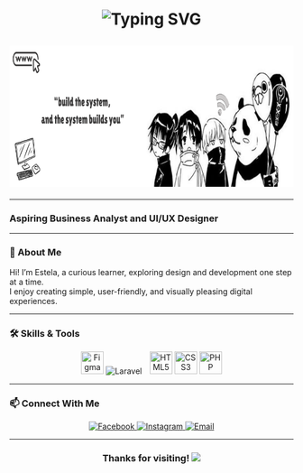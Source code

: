 <h1 align="center">
  <img src="https://readme-typing-svg.demolab.com?font=LilitaOne&size=28&pause=1000&color=1A1A1A&font-weight=bold&center=true&vCenter=true&width=435&lines=Hi%2C+I'm+Estela,+welcome!" alt="Typing SVG" />
</h1>

<h2 align="center">
  <img src="https://raw.githubusercontent.com/n00tellah/n00tellah/refs/heads/main/Your%20paragraph%20text.png" alt="Banner" width="900" height="250" />
</h2>

---
<h3> Aspiring Business Analyst and UI/UX Designer</h3>

---

### 🌼 About Me  
Hi! I’m Estela, a curious learner, exploring design and development one step at a time.  
I enjoy creating simple, user-friendly, and visually pleasing digital experiences.

---

### 🛠 Skills & Tools  

<p align="center">
  <!-- UI/UX -->
  <img src="https://cdn.jsdelivr.net/gh/devicons/devicon/icons/figma/figma-original.svg" width="40" height="40" title="Figma"/>
  
  <!-- Laravel -->
  <img src="https://cdn.jsdelivr.net/gh/devicons/devicon@latest/icons/laravel/laravel-original.svg" alt="Laravel" height="28" style="margin-right:10px;" />
  
  <!-- HTML -->
  <img src="https://cdn.jsdelivr.net/gh/devicons/devicon/icons/html5/html5-original.svg" width="40" height="40" title="HTML5"/>
  
  <!-- CSS -->
  <img src="https://cdn.jsdelivr.net/gh/devicons/devicon/icons/css3/css3-original.svg" width="40" height="40" title="CSS3"/>
  
  <!-- PHP -->
  <img src="https://cdn.jsdelivr.net/gh/devicons/devicon/icons/php/php-original.svg" width="40" height="40" title="PHP"/>
</p>




---

### 📫 Connect With Me  
<p align="center">
  <a href="https://www.facebook.com/estela.mae.jalac.2024" target="_blank">
    <img src="https://img.icons8.com/color/48/facebook-new.png" alt="Facebook"/>
  </a>
  <a href="https://www.instagram.com/nutellaoverload?igsh=aWJxbjBzeWRyMGs2" target="_blank">
    <img src="https://img.icons8.com/color/48/instagram-new.png" alt="Instagram"/>
  </a>
  <a href="mailto:estelamaejalac@gmail.com">
    <img src="https://img.icons8.com/color/48/gmail-new.png" alt="Email"/>
  </a>
</p>

---

<h3 align="center">
  Thanks for visiting!  
  <img src="https://media.giphy.com/media/hvRJCLFzcasrR4ia7z/giphy.gif" width="35px" />
</h3>
